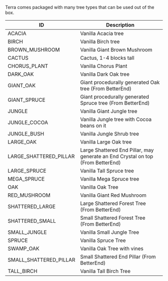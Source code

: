 Terra comes packaged with many tree types that can be used out of the box.  

|ID|Description|
|--|-----------|
|ACACIA|Vanilla Acacia tree|
|BIRCH|Vanilla Birch tree|
|BROWN_MUSHROOM|Vanilla Giant Brown Mushroom|
|CACTUS|Cactus, 1-4 blocks tall|
|CHORUS_PLANT|Vanilla Chorus Plant|
|DARK_OAK|Vanilla Dark Oak tree|
|GIANT_OAK|Giant procedurally generated Oak tree (From BetterEnd)|
|GIANT_SPRUCE|Giant procedurally generated Spruce tree (From BetterEnd)|
|JUNGLE|Vanilla Giant Jungle tree|
|JUNGLE_COCOA|Vanilla Jungle tree with Cocoa beans on it|
|JUNGLE_BUSH|Vanilla Jungle Shrub tree|
|LARGE_OAK|Vanilla Large Oak tree|
|LARGE_SHATTERED_PILLAR|Large Shattered End Pillar, may generate an End Crystal on top (From BetterEnd)|
|LARGE_SPRUCE|Vanilla Tall Spruce tree|
|MEGA_SPRUCE|Vanilla Mega Spruce tree|
|OAK|Vanilla Oak Tree|
|RED_MUSHROOM|Vanilla Giant Red Mushroom|
|SHATTERED_LARGE|Large Shattered Forest Tree (From BetterEnd)|
|SHATTERED_SMALL|Small Shattered Forest Tree (From BetterEnd)|
|SMALL_JUNGLE|Vanilla Small Jungle Tree|
|SPRUCE|Vanilla Spruce Tree|
|SWAMP_OAK|Vanilla Oak Tree with vines|
|SMALL_SHATTERED_PILLAR|Small Shattered End Pillar (From BetterEnd)|
|TALL_BIRCH|Vanilla Tall Birch Tree|
